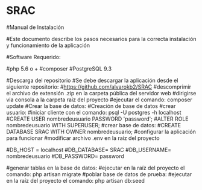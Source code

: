 # SRAC
#Manual de Instalación

#Este documento describe los pasos necesarios para la correcta instalación y funcionamiento de la aplicación

#Software Requerido:

#php 5.6 o +
#composer
#PostgreSQL 9.3

#Descarga del repositorio
#Se debe descargar la aplicación desde el siguiente repositorio:
#https://github.com/alvarokb2/SRAC
#descomprimir el archivo de extensión .zip en la carpeta pública del servidor web
#dirigirse via consola a la carpeta raiz del proyecto
#ejecutar el comando: composer update
#Crear la base de datos:
#Creación de base de datos
#crear usuario:
#iniciar cliente con el comando: psql -U postgres -h localhost
#CREATE USER nombredeusuario PASSWORD 'password';
#ALTER ROLE nombredeusuario WITH SUPERUSER; 
#crear base de datos:
#CREATE DATABASE SRAC WITH OWNER nombredeusuario;
#configurar la aplicación para funcionar
#modificar archivo .env en la raíz del proyecto


#DB_HOST = localhost
#DB_DATABASE= SRAC
#DB_USERNAME= nombredeusuario
#DB_PASSWORD= password

#generar tablas en la base de datos:
#ejecutar en la raíz del proyecto el comando: php artisan migrate
#poblar base de datos de prueba:
#ejecutar en la raíz del proyecto el comando: php artisan db:seed




